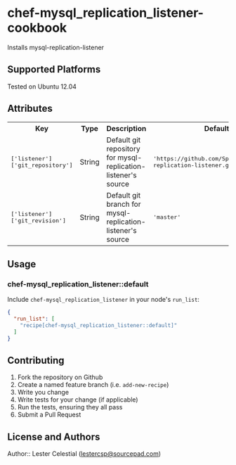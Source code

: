 # chef-mysql_replication_listener-cookbook

Installs mysql-replication-listener

## Supported Platforms

Tested on Ubuntu 12.04

## Attributes

<table>
  <tr>
    <th>Key</th>
    <th>Type</th>
    <th>Description</th>
    <th>Default</th>
  </tr>
  <tr>
    <td><tt>['listener']['git_repository']</tt></td>
    <td>String</td>
    <td>Default git repository for mysql-replication-listener's source</td>
    <td><tt>'https://github.com/SponsorPay/mysql-replication-listener.git'</tt></td>
  </tr>
  <tr>
    <td><tt>['listener']['git_revision']</tt></td>
    <td>String</td>
    <td>Default git branch for mysql-replication-listener's source</td>
    <td><tt>'master'</tt></td>
  </tr>
  
</table>

## Usage

### chef-mysql_replication_listener::default

Include `chef-mysql_replication_listener` in your node's `run_list`:

```json
{
  "run_list": [
    "recipe[chef-mysql_replication_listener::default]"
  ]
}
```

## Contributing

1. Fork the repository on Github
2. Create a named feature branch (i.e. `add-new-recipe`)
3. Write you change
4. Write tests for your change (if applicable)
5. Run the tests, ensuring they all pass
6. Submit a Pull Request

## License and Authors

Author:: Lester Celestial (<lestercsp@sourcepad.com>)
